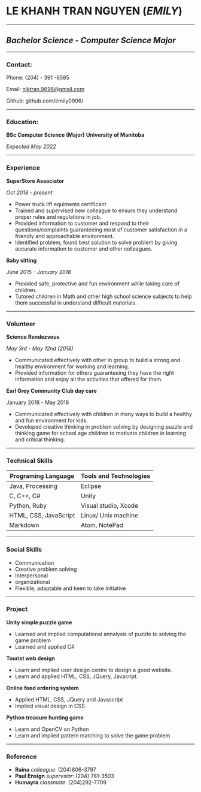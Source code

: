 # **LE KHANH TRAN NGUYEN** (*EMILY*)
-----------------------------------------------------
## *Bachelor Science - Computer Science Major*
-------------------------------------------------
###  **Contact:**
Phone: (204) - 391 -6585

Email: nlktran.9696@gmail.com

Github: github.com/emily0906/

------------------------------------------------
 
### **Education:**
**BSc Computer Science (Major)**
**University of Manitoba**

*Expected May 2022*

----------------------------------

### **Experience**
**SuperStore Associator**

*Oct 2018 - present*
* Power truck lift equiments certificant
* Trained and supervised new colleague to ensure they understand proper rules and regulations in job.
* Provided information to customer and respond to their questions/complaints guaranteeing most of customer satisfaction in a friendly and approachable environment.
* Identified problem, found best solution to solve problem by giving accurate information to customer and other colleagues.

**Baby sitting**

*June 2015 - January 2018*
* Provided safe, protective and fun environment while taking care of children.
* Tutored children in Math and other high school science subjects to help them successful in understand difficult materials.

--------------------------------------------

### **Volunteer**
**Science Rendezvous**

*May 3rd - May 12nd (2018)*
* Communicated effectively with other in group to build a strong and healthy environment for working and learning.
* Provided information for others guaranteeing they have the right information and enjoy all the activities that offered for them.

**Earl Grey Community Club day care**

January 2018 - May 2018
* Communicated effectively with children in many ways to build a healthy and fun environment for kids.
* Developed creative thinking in problem solving by designing puzzle and thinking game for school age children to motivate children in learning and critical thinking.

-----------------------------------

### **Technical Skills**

**Programing Language** | **Tools and Technologies**
------------------------|--------------------------
Java, Processing | Eclipse
 C, C++, C#| Unity
Python, Ruby|Visual studio, Xcode
HTML, CSS, JavaScript| Linux/ Unix machine
Markdown| Atom, NotePad


----------------------------------

### **Social Skills**
* Communication
* Creative problem solving
* Interpersonal
* organizational
* Flexible, adaptable and keen to take initiative

-----------------------------------

### Project
**Unity simple puzzle game**
* Learned and implied computational annalysis of puzzle to solving the game problem
* Learned and applied C#

**Tourist web design**
* Learn and implied user design centre to design a good website.
* Learn and applied HTML, CSS, JQuery, Javacript.

**Online food ordering system**
* Applied HTML, CSS, JQuery and Javascript
* Implied visual design in CSS

**Python treasure hunting game**
* Learn and OpenCV on Python
* Learn and implied pattern matching to solve the game problem

-----------------------------------
### Reference
* **Raina** *colleague*: (204)806-3797
* **Paul Ensign** *supervsior*: (204) 781-3503
* **Humayra** *classmate*: (204)292-7709

